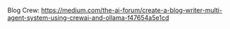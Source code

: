 Blog Crew:
https://medium.com/the-ai-forum/create-a-blog-writer-multi-agent-system-using-crewai-and-ollama-f47654a5e1cd
